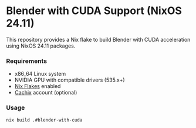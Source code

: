 # Blender with CUDA Support (NixOS 24.11)

This repository provides a Nix flake to build Blender with CUDA acceleration using NixOS 24.11 packages.

### Requirements
- x86_64 Linux system
- NVIDIA GPU with compatible drivers (535.x+)
- [Nix Flakes](https://nixos.wiki/wiki/Flakes) enabled
- [Cachix](https://www.cachix.org/) account (optional)

### Usage

```bash
nix build .#blender-with-cuda
```

